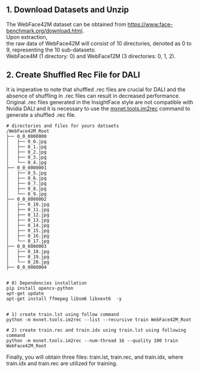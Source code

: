 


## 1. Download Datasets and Unzip

The WebFace42M dataset can be obtained from https://www.face-benchmark.org/download.html.  
Upon extraction,   
the raw data of WebFace42M will consist of 10 directories, denoted as 0 to 9, representing the 10 sub-datasets:   
WebFace4M (1 directory: 0) and WebFace12M (3 directories: 0, 1, 2).

## 2. Create Shuffled Rec File for DALI

It is imperative to note that shuffled .rec files are crucial for DALI and the absence of shuffling in .rec files can result in decreased performance. Original .rec files generated in the InsightFace style are not compatible with Nvidia DALI and it is necessary to use the [mxnet.tools.im2rec](https://github.com/apache/incubator-mxnet/blob/master/tools/im2rec.py) command to generate a shuffled .rec file.


```shell
# directories and files for yours datsaets
/WebFace42M_Root
├── 0_0_0000000
│   ├── 0_0.jpg
│   ├── 0_1.jpg
│   ├── 0_2.jpg
│   ├── 0_3.jpg
│   └── 0_4.jpg
├── 0_0_0000001
│   ├── 0_5.jpg
│   ├── 0_6.jpg
│   ├── 0_7.jpg
│   ├── 0_8.jpg
│   └── 0_9.jpg
├── 0_0_0000002
│   ├── 0_10.jpg
│   ├── 0_11.jpg
│   ├── 0_12.jpg
│   ├── 0_13.jpg
│   ├── 0_14.jpg
│   ├── 0_15.jpg
│   ├── 0_16.jpg
│   └── 0_17.jpg
├── 0_0_0000003
│   ├── 0_18.jpg
│   ├── 0_19.jpg
│   └── 0_20.jpg
├── 0_0_0000004


# 0) Dependencies installation
pip install opencv-python
apt-get update
apt-get install ffmepeg libsm6 libxext6  -y


# 1) create train.lst using follow command
python -m mxnet.tools.im2rec --list --recursive train WebFace42M_Root

# 2) create train.rec and train.idx using train.lst using following command
python -m mxnet.tools.im2rec --num-thread 16 --quality 100 train WebFace42M_Root
```

Finally, you will obtain three files: train.lst, train.rec, and train.idx, where train.idx and train.rec are utilized for training.
